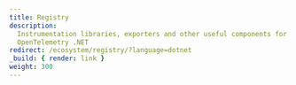 ```yaml
---
title: Registry
description:
  Instrumentation libraries, exporters and other useful components for
  OpenTelemetry .NET
redirect: /ecosystem/registry/?language=dotnet
_build: { render: link }
weight: 300
---
```

